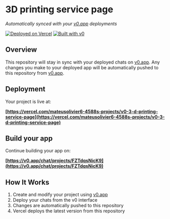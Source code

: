 # 3D printing service page

*Automatically synced with your [v0.app](https://v0.app) deployments*

[![Deployed on Vercel](https://img.shields.io/badge/Deployed%20on-Vercel-black?style=for-the-badge&logo=vercel)](https://vercel.com/mateusolivier6-4588s-projects/v0-3-d-printing-service-page)
[![Built with v0](https://img.shields.io/badge/Built%20with-v0.app-black?style=for-the-badge)](https://v0.app/chat/projects/FZTdqsNicK9)

## Overview

This repository will stay in sync with your deployed chats on [v0.app](https://v0.app).
Any changes you make to your deployed app will be automatically pushed to this repository from [v0.app](https://v0.app).

## Deployment

Your project is live at:

**[https://vercel.com/mateusolivier6-4588s-projects/v0-3-d-printing-service-page](https://vercel.com/mateusolivier6-4588s-projects/v0-3-d-printing-service-page)**

## Build your app

Continue building your app on:

**[https://v0.app/chat/projects/FZTdqsNicK9](https://v0.app/chat/projects/FZTdqsNicK9)**

## How It Works

1. Create and modify your project using [v0.app](https://v0.app)
2. Deploy your chats from the v0 interface
3. Changes are automatically pushed to this repository
4. Vercel deploys the latest version from this repository